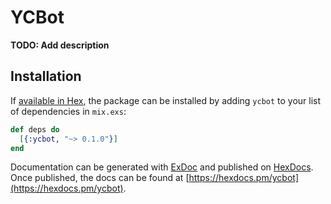 # YCBot

**TODO: Add description**

## Installation

If [available in Hex](https://hex.pm/docs/publish), the package can be installed
by adding `ycbot` to your list of dependencies in `mix.exs`:

```elixir
def deps do
  [{:ycbot, "~> 0.1.0"}]
end
```

Documentation can be generated with [ExDoc](https://github.com/elixir-lang/ex_doc)
and published on [HexDocs](https://hexdocs.pm). Once published, the docs can
be found at [https://hexdocs.pm/ycbot](https://hexdocs.pm/ycbot).

